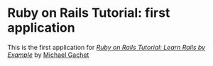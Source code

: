 # Ruby on Rails Tutorial: first application

This is the first application for 
[*Ruby on Rails Tutorial: Learn Rails by Example*](http://railstutorial.org/)
by [Michael Gachet](http://www.sixbe.com)